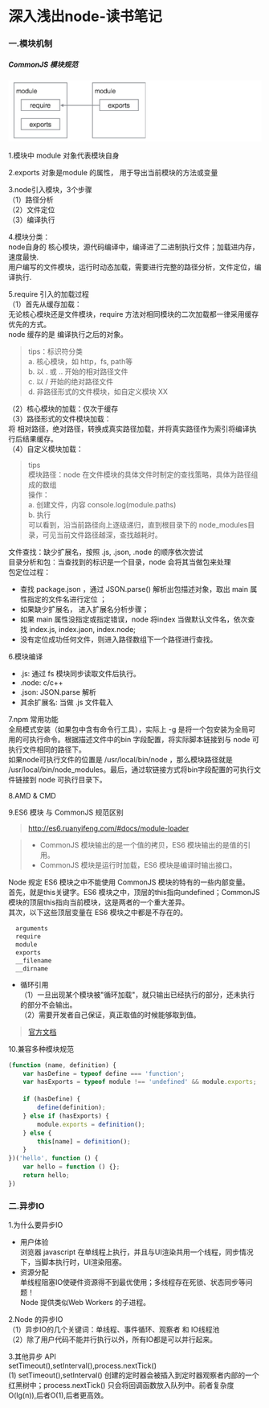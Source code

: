 # 深入浅出node-读书笔记  

### 一.模块机制
##### CommonJS 模块规范

![](/images/1528425635mw.png)

1.模块中 module 对象代表模块自身 

2.exports 对象是module 的属性， 用于导出当前模块的方法或变量

3.node引入模块，3个步骤  
（1）路径分析  
（2）文件定位  
（3）编译执行   

4.模块分类：  
node自身的 核心模块，源代码编译中，编译进了二进制执行文件；加载进内存，速度最快.  
用户编写的文件模块，运行时动态加载，需要进行完整的路径分析，文件定位，编译执行. 

5.require 引入的加载过程  
（1）首先从缓存加载：  
无论核心模块还是文件模块，require 方法对相同模块的二次加载都一律采用缓存优先的方式。  
node 缓存的是 编译执行之后的对象。

> tips：标识符分类  
a. 核心模块，如 http，fs, path等  
b. 以 . 或 .. 开始的相对路径文件  
c. 以 / 开始的绝对路径文件  
d. 非路径形式的文件模块，如自定义模块 XX

（2）核心模块的加载：仅次于缓存  
（3）路径形式的文件模块加载：  
将 相对路径，绝对路径，转换成真实路径加载，并将真实路径作为索引将编译执行后结果缓存。  
（4）自定义模块加载：  
> tips  
模块路径：node 在文件模块的具体文件时制定的查找策略，具体为路径组成的数组  
操作：  
a. 创建文件，内容 console.log(module.paths)  
b. 执行   
可以看到，沿当前路径向上逐级递归，直到根目录下的 node_modules目录，可见当前文件路径越深，查找越耗时。

文件查找：缺少扩展名，按照 .js, .json, .node 的顺序依次尝试  
目录分析和包：当查找到的标识是一个目录，node 会将其当做包来处理  
包定位过程：   
   - 查找 package.json ，通过 JSON.parse() 解析出包描述对象，取出 main 属性指定的文件名进行定位 ；
   - 如果缺少扩展名， 进入扩展名分析步骤；
   - 如果 main 属性没指定或指定错误，node 将index 当做默认文件名，依次查找 index.js, index.jaon, index.node; 
   - 没有定位成功任何文件，则进入路径数组下一个路径进行查找。
   
6.模块编译  
- .js: 通过 fs 模块同步读取文件后执行。  
- .node:  c/c++  
- .json:  JSON.parse 解析  
- 其余扩展名: 当做 .js 文件载入

7.npm 常用功能  
全局模式安装（如果包中含有命令行工具），实际上 -g 是将一个包安装为全局可用的可执行命令。根据描述文件中的bin 字段配置，将实际脚本链接到与 node 可执行文件相同的路径下。  
如果node可执行文件的位置是 /usr/local/bin/node ，那么模块路径就是 /usr/local/bin/node_modules。最后，通过软链接方式将bin字段配置的可执行文件链接到 node 可执行目录下。  

8.AMD & CMD

9.ES6 模块 与 CommonJS 规范区别
> http://es6.ruanyifeng.com/#docs/module-loader  

>   - CommonJS 模块输出的是一个值的拷贝，ES6 模块输出的是值的引用。 
>   - CommonJS 模块是运行时加载，ES6 模块是编译时输出接口。
   
   Node 规定 ES6 模块之中不能使用 CommonJS 模块的特有的一些内部变量。  
   首先，就是this关键字。ES6 模块之中，顶层的this指向undefined；CommonJS 模块的顶层this指向当前模块，这是两者的一个重大差异。  
   其次，以下这些顶层变量在 ES6 模块之中都是不存在的。

      arguments
      require
      module
      exports
      __filename
      __dirname

- 循环引用  
（1）一旦出现某个模块被"循环加载"，就只输出已经执行的部分，还未执行的部分不会输出。  
（2）需要开发者自己保证，真正取值的时候能够取到值。

> [官方文档](https://nodejs.org/api/modules.html#modules_cycles)

10.兼容多种模块规范  
```javascript
(function (name, definition) {
	var hasDefine = typeof define === 'function';
	var hasExports = typeof module !== 'undefined' && module.exports;

	if (hasDefine) {
		define(definition);
	} else if (hasExports) {
		module.exports = definition();
	} else {
		this[name] = definition();
	}
})('hello', function () {
	var hello = function () {};
	return hello;
})
```

### 二.异步IO  
1.为什么要异步IO

- 用户体验  
浏览器 javascript 在单线程上执行，并且与UI渲染共用一个线程，同步情况下，当脚本执行时，UI渲染阻塞。  
- 资源分配  
单线程阻塞IO使硬件资源得不到最优使用；多线程存在死锁、状态同步等问题！  
Node 提供类似Web Workers 的子进程。  

2.Node 的异步IO  
（1）异步IO的几个关键词：单线程、事件循环、观察者 和 IO线程池  
（2）除了用户代码不能并行执行以外，所有IO都是可以并行起来。  

3.其他异步 API  
setTimeout(),setInterval(),process.nextTick()  
(1) setTimeout(),setInterval() 创建的定时器会被插入到定时器观察者内部的一个红黑树中；process.nextTick() 只会将回调函数放入队列中。前者复杂度O(lg(n)),后者O(1),后者更高效。

